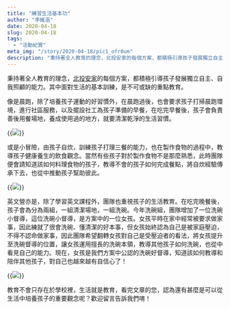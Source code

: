 ```yaml
---
title: "練習生活基本功"
author: "李維涵"
date: 2020-04-18
slug: 2020-04-18
tags:
  - "活動紀實"
meta_img: "/story/2020-04-18/pic1_ofr0um"
description: "秉持著全人教育的理念，北投安家的每個方案，都積極引導孩子發展獨立自主、自我照顧的能力。其中面對生活的基本訓練，是不可或缺的重點教育。"
---
```


秉持著全人教育的理念，<u>北投安家</u>的每個方案，都積極引導孩子發展獨立自主、自我照顧的能力。其中面對生活的基本訓練，是不可或缺的重點教育。

像是晨跑，除了培養孩子運動的好習慣外，在晨跑過後，也會要求孩子打掃晨跑環境，進行社區服務，以及擺設社工為孩子準備的早餐，在吃完早餐後，孩子會負責善後用餐場地，養成使用過的地方，就要清潔乾淨的生活習慣。

{{<img src="/story/2020-04-18/pic1_ofr0um" caption="晨跑訓練體力，晨跑後打掃環境。">}}

或是小冒險，由孩子自炊，訓練孩子打理三餐的能力，也在製作食物的過程中，教導孩子健康養生的飲食觀念。當然有些孩子對於製作食物不是那麼熟悉，此時團隊便會請知道該如何料理食物的孩子，教導不會的孩子如何完成餐點，將自炊經驗傳承下去，也從中推動孩子幫助彼此。

{{<img src="/story/2020-04-18/pic2_yav5iu" caption="晨大手攜小手，完成每天的三餐。">}}

英文營亦是，除了學習英文課程外，團隊也重視孩子的生活教育。在吃完晚餐後，孩子會為分為兩組，一組清潔場地，一組洗碗。今年洗碗組，團隊增加了一位洗碗小督導，這位洗碗小督導，是方案中的一位女孩。女孩平時在家中經常被要求做家事，因此練就了很會洗碗、懂清潔的好本事，但女孩始終認為自己是被家庭壓迫，不得不認命做家事，因此團隊希望翻轉女孩對自己是受壓迫者的看法，將女孩提升至洗碗督導的位置，讓女孩運用擅長的洗碗本領，教導其他孩子如何洗碗，也從中看見自己的能力。現在，女孩是我們方案中公認的洗碗好督導，知道該如何教導和陪伴其他孩子，對自己也越來越有自信心了！

{{<img src="/story/2020-04-18/pic3_ni41og" caption="英文營使用過的場地，都要負責任的清潔乾淨。">}}

教育不會只存在於學校裡，生活就是教育，看完文章的您，認為還有甚麼是可以從生活中培養孩子的重要觀念呢？歡迎留言告訴我們唷！
